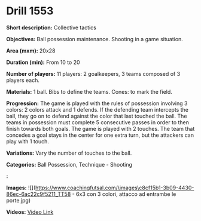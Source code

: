 # Drill 1553

**Short description:**
Collective tactics

**Objectives:**
Ball possession maintenance. Shooting in a game situation.

**Area (mxm):**
20x28

**Duration (min):**
From 10 to 20

**Number of players:**
11 players: 2 goalkeepers, 3 teams composed of 3 players each.

**Materials:**
1 ball. Bibs to define the teams. Cones: to mark the field.

**Progression:**
The game is played with the rules of possession involving 3 colors: 2 colors attack and 1 defends. If the defending team intercepts the ball, they go on to defend against the color that last touched the ball. The teams in possession must complete 5 consecutive passes in order to then finish towards both goals. The game is played with 2 touches. The team that concedes a goal stays in the center for one extra turn, but the attackers can play with 1 touch.

**Variations:**
Vary the number of touches to the ball.

**Categories:**
Ball Possession, Technique - Shooting

**:**


**Images:**
![](https://www.coachingfutsal.com/\images\c8cf15b1-3b09-4430-86ec-6ac22c9f5211_TT58 - 6x3 con 3 colori, attacco ad entrambe le porte.jpg)

**Videos:**
[Video Link](https://www.youtube.com/embed/Q6SaAQNL4CM)

